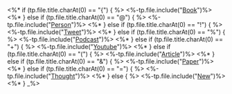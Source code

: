 <%* if (tp.file.title.charAt(0) == "{") { %>
<%-tp.file.include("[Book](Book.md)")%>
<%* } else if (tp.file.title.charAt(0) == "@") { %>
<%-tp.file.include("[Person](Person.md)")%>
<%* } else if (tp.file.title.charAt(0) == "!") { %>
<%-tp.file.include("[Tweet](Tweet.md)")%>
<%* } else if (tp.file.title.charAt(0) == "%") { %>
<%-tp.file.include("[Podcast](Podcast.md)")%>
<%* } else if (tp.file.title.charAt(0) == "+") { %>
<%-tp.file.include("[Youtube](Youtube.md)")%>
<%* } else if (tp.file.title.charAt(0) == "(") { %>
<%-tp.file.include("[Article](Article.md)")%>
<%* } else if (tp.file.title.charAt(0) == "&") { %>
<%-tp.file.include("[Paper](Paper.md)")%>
<%* } else if (tp.file.title.charAt(0) == "=") { %>
<%-tp.file.include("[Thought](Thought.md)")%>
<%* } else { %>
<%-tp.file.include("[New](New.md)")%>
<%* } _%>
